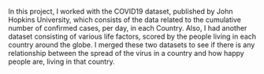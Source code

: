 In this project, I worked with the COVID19 dataset, published by John Hopkins University, which consists of the data related to the cumulative number of confirmed cases, per day, in each Country. Also, I had another dataset consisting of various life factors, scored by the people living in each country around the globe.  I merged these two datasets to see if there is any relationship between the spread of the virus in a country and how happy people are, living in that country.
